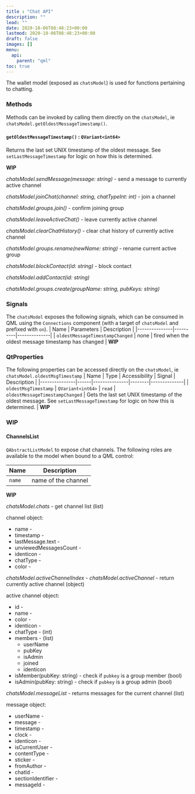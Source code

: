 ```yaml
---
title : "Chat API"
description: ""
lead: ""
date: 2020-10-06T08:48:23+00:00
lastmod: 2020-10-06T08:48:23+00:00
draft: false
images: []
menu:
  api:
    parent: "qml"
toc: true
---
```


The wallet model (exposed as `chatsModel`) is used for functions pertaining to chatting.

### Methods

Methods can be invoked by calling them directly on the `chatsModel`, ie `chatsModel.getOldestMessageTimestamp()`.

#### `getOldestMessageTimestamp()` : `QVariant<int64>`

Returns the last set UNIX timestamp of the oldest message. See `setLastMessageTimestamp` for logic on how this is determined.

**WIP**

*chatsModel.sendMessage(message: string)* - send a message to currently active channel

*chatsModel.joinChat(channel: string, chatTypeInt: int)* - join a channel

*chatsModel.groups.join()* - confirm joining group

*chatsModel.leaveActiveChat()* - leave currently active channel

*chatsModel.clearChatHistory()* - clear chat history of currently active channel

*chatsModel.groups.rename(newName: string)* - rename current active group

*chatsModel.blockContact(id: string)* - block contact

*chatsModel.addContact(id: string)*

*chatsModel.groups.create(groupName: string, pubKeys: string)*

### Signals
The `chatsModel` exposes the following signals, which can be consumed in QML using the `Connections` component (with a target of `chatsModel` and prefixed with `on`).
| Name          | Parameters     | Description  |
|---------------|----------|--------------|
| `oldestMessageTimestampChanged` | none | fired when the oldest message timestamp has changed |
**WIP**

### QtProperties
The following properties can be accessed directly on the `chatsModel`, ie `chatsModel.oldestMsgTimestamp`
| Name          | Type | Accessibility | Signal | Description  |
|---------------|------|---------------|--------|--------------|
| `oldestMsgTimestamp` | `QVariant<int64>` | `read` | `oldestMessageTimestampChanged` | Gets the last set UNIX timestamp of the oldest message. See `setLastMessageTimestamp` for logic on how this is determined. |
**WIP**

### WIP

#### ChannelsList
`QAbstractListModel` to expose chat channels.
The following roles are available to the model when bound to a QML control:

| Name          | Description  |
|---------------|--------------|
| `name` | name of the channel |
**WIP**

*chatsModel.chats* - get channel list (list)

channel object:
* name - 
* timestamp - 
* lastMessage.text - 
* unviewedMessagesCount - 
* identicon - 
* chatType - 
* color - 

*chatsModel.activeChannelIndex* - 
*chatsModel.activeChannel* - return currently active channel (object)

active channel object:
* id - 
* name - 
* color - 
* identicon - 
* chatType - (int)
* members - (list)
  * userName
  * pubKey
  * isAdmin
  * joined
  * identicon
* isMember(pubKey: string) - check if `pubkey` is a group member (bool)
* isAdmin(pubKey: string) - check if `pubkey` is a group admin (bool)

*chatsModel.messageList* - returns messages for the current channel (list)

message object:
* userName - 
* message - 
* timestamp - 
* clock - 
* identicon - 
* isCurrentUser - 
* contentType - 
* sticker - 
* fromAuthor - 
* chatId - 
* sectionIdentifier - 
* messageId - 
